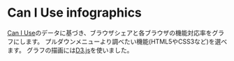 # Can I Use infographics
[Can I Use](https://caniuse.com/)のデータに基づき、ブラウザシェアと各ブラウザの機能対応率をグラフにします。
プルダウンメニューより調べたい機能(HTML5やCSS3など)を選べます。
グラフの描画には[D3.js](https://d3js.org/)を使いました。